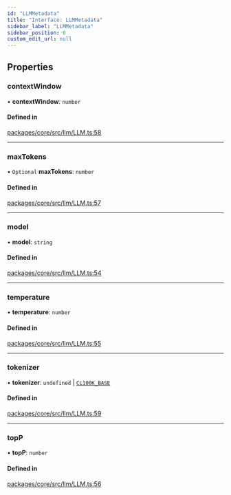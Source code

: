 ```yaml
---
id: "LLMMetadata"
title: "Interface: LLMMetadata"
sidebar_label: "LLMMetadata"
sidebar_position: 0
custom_edit_url: null
---
```


## Properties

### contextWindow

• **contextWindow**: `number`

#### Defined in

[packages/core/src/llm/LLM.ts:58](https://github.com/run-llama/LlamaIndexTS/blob/3552de1/packages/core/src/llm/LLM.ts#L58)

---

### maxTokens

• `Optional` **maxTokens**: `number`

#### Defined in

[packages/core/src/llm/LLM.ts:57](https://github.com/run-llama/LlamaIndexTS/blob/3552de1/packages/core/src/llm/LLM.ts#L57)

---

### model

• **model**: `string`

#### Defined in

[packages/core/src/llm/LLM.ts:54](https://github.com/run-llama/LlamaIndexTS/blob/3552de1/packages/core/src/llm/LLM.ts#L54)

---

### temperature

• **temperature**: `number`

#### Defined in

[packages/core/src/llm/LLM.ts:55](https://github.com/run-llama/LlamaIndexTS/blob/3552de1/packages/core/src/llm/LLM.ts#L55)

---

### tokenizer

• **tokenizer**: `undefined` \| [`CL100K_BASE`](../enums/Tokenizers.md#cl100k_base)

#### Defined in

[packages/core/src/llm/LLM.ts:59](https://github.com/run-llama/LlamaIndexTS/blob/3552de1/packages/core/src/llm/LLM.ts#L59)

---

### topP

• **topP**: `number`

#### Defined in

[packages/core/src/llm/LLM.ts:56](https://github.com/run-llama/LlamaIndexTS/blob/3552de1/packages/core/src/llm/LLM.ts#L56)
